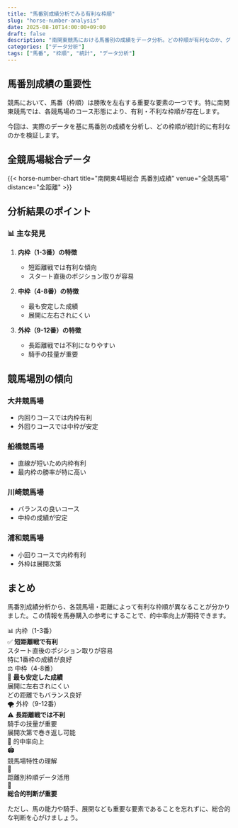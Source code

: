```yaml
---
title: "馬番別成績分析でみる有利な枠順"
slug: "horse-number-analysis"
date: 2025-08-10T14:00:00+09:00
draft: false
description: "南関東競馬における馬番別の成績をデータ分析。どの枠順が有利なのか、グラフと表で詳しく解説します。"
categories: ["データ分析"]
tags: ["馬番", "枠順", "統計", "データ分析"]
---
```


## 馬番別成績の重要性

競馬において、馬番（枠順）は勝敗を左右する重要な要素の一つです。特に南関東競馬では、各競馬場のコース形態により、有利・不利な枠順が存在します。

今回は、実際のデータを基に馬番別の成績を分析し、どの枠順が統計的に有利なのかを検証します。

## 全競馬場総合データ

{{< horse-number-chart title="南関東4場総合 馬番別成績" venue="全競馬場" distance="全距離" >}}

## 分析結果のポイント

### 📊 主な発見

1. <strong>内枠（1-3番）の特徴</strong>
   - 短距離戦では有利な傾向
   - スタート直後のポジション取りが容易

2. <strong>中枠（4-8番）の特徴</strong>
   - 最も安定した成績
   - 展開に左右されにくい

3. <strong>外枠（9-12番）の特徴</strong>
   - 長距離戦では不利になりやすい
   - 騎手の技量が重要

## 競馬場別の傾向

### 大井競馬場
- 内回りコースでは内枠有利
- 外回りコースでは中枠が安定

### 船橋競馬場
- 直線が短いため内枠有利
- 最内枠の勝率が特に高い

### 川崎競馬場
- バランスの良いコース
- 中枠の成績が安定

### 浦和競馬場
- 小回りコースで内枠有利
- 外枠は展開次第

<div class="article-summary">

## まとめ

馬番別成績分析から、各競馬場・距離によって有利な枠順が異なることが分かりました。この情報を馬券購入の参考にすることで、的中率向上が期待できます。

<div class="summary-points">
<div class="summary-point">
<div class="summary-point-title">📊 内枠（1-3番）</div>
<div class="summary-point-content">
<div class="frame-analysis inner">
<div class="frame-advantage">✅ <strong>短距離戦で有利</strong></div>
<div class="frame-feature">スタート直後のポジション取りが容易</div>
<div class="frame-note">特に1番枠の成績が良好</div>
</div>
</div>
</div>

<div class="summary-point">
<div class="summary-point-title">⚖️ 中枠（4-8番）</div>
<div class="summary-point-content">
<div class="frame-analysis middle">
<div class="frame-advantage">🎯 <strong>最も安定した成績</strong></div>
<div class="frame-feature">展開に左右されにくい</div>
<div class="frame-note">どの距離でもバランス良好</div>
</div>
</div>
</div>

<div class="summary-point">
<div class="summary-point-title">🌪️ 外枠（9-12番）</div>
<div class="summary-point-content">
<div class="frame-analysis outer">
<div class="frame-disadvantage">⚠️ <strong>長距離戦では不利</strong></div>
<div class="frame-feature">騎手の技量が重要</div>
<div class="frame-note">展開次第で巻き返し可能</div>
</div>
</div>
</div>

<div class="summary-point">
<div class="summary-point-title">🎯 的中率向上</div>
<div class="summary-point-content">
<div class="improvement-tips">
<div class="tip-item">
<div class="tip-icon">🏟️</div>
<div class="tip-text">競馬場特性の理解</div>
</div>
<div class="tip-item">
<div class="tip-icon">📏</div>
<div class="tip-text">距離別枠順データ活用</div>
</div>
<div class="tip-item">
<div class="tip-icon">🧠</div>
<div class="tip-text"><strong>総合的判断が重要</strong></div>
</div>
</div>
</div>
</div>
</div>

ただし、馬の能力や騎手、展開なども重要な要素であることを忘れずに、総合的な判断を心がけましょう。

</div>